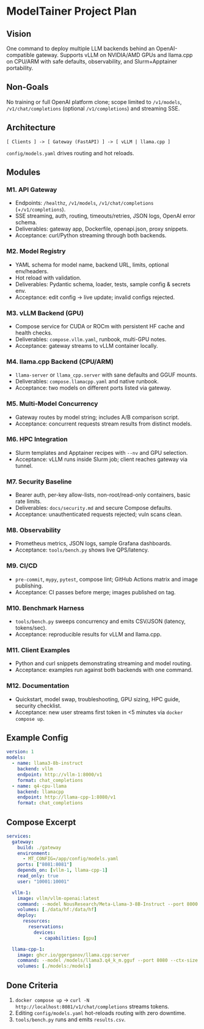 # ModelTainer Project Plan

## Vision
One command to deploy multiple LLM backends behind an OpenAI-compatible gateway. Supports vLLM on NVIDIA/AMD GPUs and llama.cpp on CPU/ARM with safe defaults, observability, and Slurm+Apptainer portability.

## Non-Goals
No training or full OpenAI platform clone; scope limited to `/v1/models`, `/v1/chat/completions` (optional `/v1/completions`) and streaming SSE.

## Architecture
```
[ Clients ] -> [ Gateway (FastAPI) ] -> [ vLLM | llama.cpp ]
```
`config/models.yaml` drives routing and hot reloads.

## Modules
### M1. API Gateway
- Endpoints: `/healthz`, `/v1/models`, `/v1/chat/completions` (+`/v1/completions`).
- SSE streaming, auth, routing, timeouts/retries, JSON logs, OpenAI error schema.
- Deliverables: gateway app, Dockerfile, openapi.json, proxy snippets.
- Acceptance: curl/Python streaming through both backends.

### M2. Model Registry
- YAML schema for model name, backend URL, limits, optional env/headers.
- Hot reload with validation.
- Deliverables: Pydantic schema, loader, tests, sample config & secrets env.
- Acceptance: edit config → live update; invalid configs rejected.

### M3. vLLM Backend (GPU)
- Compose service for CUDA or ROCm with persistent HF cache and health checks.
- Deliverables: `compose.vllm.yaml`, runbook, multi-GPU notes.
- Acceptance: gateway streams to vLLM container locally.

### M4. llama.cpp Backend (CPU/ARM)
- `llama-server` or `llama_cpp.server` with sane defaults and GGUF mounts.
- Deliverables: `compose.llamacpp.yaml` and native runbook.
- Acceptance: two models on different ports listed via gateway.

### M5. Multi-Model Concurrency
- Gateway routes by model string; includes A/B comparison script.
- Acceptance: concurrent requests stream results from distinct models.

### M6. HPC Integration
- Slurm templates and Apptainer recipes with `--nv` and GPU selection.
- Acceptance: vLLM runs inside Slurm job; client reaches gateway via tunnel.

### M7. Security Baseline
- Bearer auth, per-key allow-lists, non-root/read-only containers, basic rate limits.
- Deliverables: `docs/security.md` and secure Compose defaults.
- Acceptance: unauthenticated requests rejected; vuln scans clean.

### M8. Observability
- Prometheus metrics, JSON logs, sample Grafana dashboards.
- Acceptance: `tools/bench.py` shows live QPS/latency.

### M9. CI/CD
- `pre-commit`, `mypy`, `pytest`, compose lint; GitHub Actions matrix and image publishing.
- Acceptance: CI passes before merge; images published on tag.

### M10. Benchmark Harness
- `tools/bench.py` sweeps concurrency and emits CSV/JSON (latency, tokens/sec).
- Acceptance: reproducible results for vLLM and llama.cpp.

### M11. Client Examples
- Python and curl snippets demonstrating streaming and model routing.
- Acceptance: examples run against both backends with one command.

### M12. Documentation
- Quickstart, model swap, troubleshooting, GPU sizing, HPC guide, security checklist.
- Acceptance: new user streams first token in <5 minutes via `docker compose up`.

## Example Config
```yaml
version: 1
models:
  - name: llama3-8b-instruct
    backend: vllm
    endpoint: http://vllm-1:8000/v1
    format: chat_completions
  - name: q4-cpu-llama
    backend: llamacpp
    endpoint: http://llama-cpp-1:8080/v1
    format: chat_completions
```

## Compose Excerpt
```yaml
services:
  gateway:
    build: ./gateway
    environment:
      - MT_CONFIG=/app/config/models.yaml
    ports: ["8081:8081"]
    depends_on: [vllm-1, llama-cpp-1]
    read_only: true
    user: "10001:10001"

  vllm-1:
    image: vllm/vllm-openai:latest
    command: --model NousResearch/Meta-Llama-3-8B-Instruct --port 8000
    volumes: [./data/hf:/data/hf]
    deploy:
      resources:
        reservations:
          devices:
            - capabilities: [gpu]

  llama-cpp-1:
    image: ghcr.io/ggerganov/llama.cpp:server
    command: --model /models/llama3.q4_k_m.gguf --port 8080 --ctx-size 8192 --threads 8 --parallel 2
    volumes: [./models:/models]
```

## Done Criteria
1. `docker compose up` → `curl -N http://localhost:8081/v1/chat/completions` streams tokens.
2. Editing `config/models.yaml` hot-reloads routing with zero downtime.
3. `tools/bench.py` runs and emits `results.csv`.
